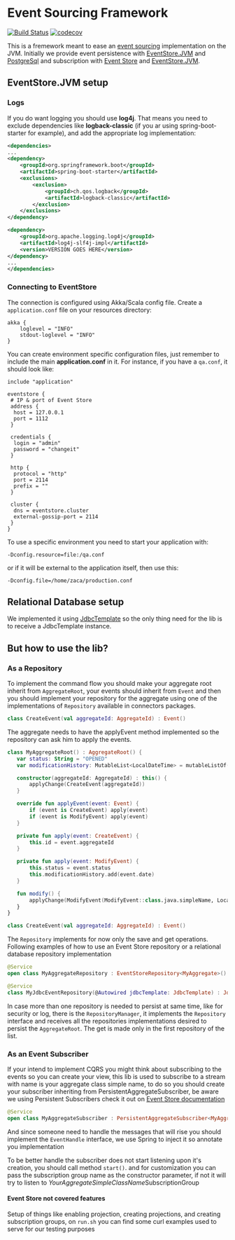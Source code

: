 # Event Sourcing Framework

[![Build Status](https://travis-ci.org/ZupIT/event-sourcing-framework.svg?branch=master)](https://travis-ci.org/ZupIT/event-sourcing-framework)
[![codecov](https://codecov.io/gh/ZupIT/event-sourcing-framework/branch/master/graph/badge.svg)](https://codecov.io/gh/ZupIT/event-sourcing-framework)

This is a fremework meant to ease an [event sourcing](https://martinfowler.com/eaaDev/EventSourcing.html) implementation on the JVM.
Initially we provide event persistence with [EventStore.JVM](https://github.com/EventStore/EventStore.JVM) and 
[PostgreSql](https://www.postgresql.org/) and subscription with [Event Store](http://docs.geteventstore.com/) and 
[EventStore.JVM](https://github.com/EventStore/EventStore.JVM).

## EventStore.JVM setup

### Logs
If you do want logging you should use **log4j**. That means you need to exclude dependencies like **logback-classic** (if you ar using spring-boot-starter for example), and add the appropriate log implementation:
```xml
<dependencies>
...
<dependency>
    <groupId>org.springframework.boot</groupId>
    <artifactId>spring-boot-starter</artifactId>
    <exclusions>
        <exclusion>
            <groupId>ch.qos.logback</groupId>
            <artifactId>logback-classic</artifactId>
        </exclusion>
    </exclusions>
</dependency>

<dependency>
    <groupId>org.apache.logging.log4j</groupId>
    <artifactId>log4j-slf4j-impl</artifactId>
    <version>VERSION GOES HERE</version>
</dependency>
...
</dependencies>
```

### Connecting to EventStore
The connection is configured using Akka/Scala config file. Create a `application.conf` file on your resources directory:

```
akka {
    loglevel = "INFO"
    stdout-loglevel = "INFO"
}
```
 
 You can create environment specific configuration files, just remember to include the main **application.conf** in it. For 
 instance, if you have a `qa.conf`, it should look like:

```
include "application"

eventstore {
 # IP & port of Event Store
 address {
  host = 127.0.0.1
  port = 1112
 }

 credentials {
  login = "admin"
  password = "changeit"
 }

 http {
  protocol = "http"
  port = 2114
  prefix = ""
 }

 cluster {
  dns = eventstore.cluster
  external-gossip-port = 2114 
 }
}
```
To use a specific environment you need to start your application with: 
```script
-Dconfig.resource=file:/qa.conf
```
or if it will be external to the application itself, then use this:

```script
-Dconfig.file=/home/zaca/production.conf
```

## Relational Database setup

We implemented it using 
[JdbcTemplate](https://docs.spring.io/spring/docs/current/javadoc-api/org/springframework/jdbc/core/JdbcTemplate.html) 
so the only thing need for the lib is to receive a JdbcTemplate instance.

## But how to use the lib?

### As a Repository

To implement the command flow you should make your aggregate root inherit from `AggregateRoot`, your events should 
inherit from `Event` and then you should implement your repository for the aggregate using one of the implementations
 of `Repository` available in connectors packages.
 
```kotlin
class CreateEvent(val aggregateId: AggregateId) : Event()
```
 
The aggregate needs to have the applyEvent method implemented so the repository can ask him to apply the events.
 ```kotlin
class MyAggregateRoot() : AggregateRoot() {
    var status: String = "OPENED"
    var modificationHistory: MutableList<LocalDateTime> = mutableListOf()

    constructor(aggregateId: AggregateId) : this() {
        applyChange(CreateEvent(aggregateId))
    }

    override fun applyEvent(event: Event) {
        if (event is CreateEvent) apply(event)
        if (event is ModifyEvent) apply(event)
    }

    private fun apply(event: CreateEvent) {
        this.id = event.aggregateId
    }

    private fun apply(event: ModifyEvent) {
        this.status = event.status
        this.modificationHistory.add(event.date)
    }

    fun modify() {
        applyChange(ModifyEvent(ModifyEvent::class.java.simpleName, LocalDateTime.now()))
    }
}
```
 
```kotlin
class CreateEvent(val aggregateId: AggregateId) : Event()
```

The `Repository` implements for now only the save and get operations. Following examples of how to use an Event Store 
repository or a relational database repository implementation
```kotlin
@Service
open class MyAggregateRepository : EventStoreRepository<MyAggregate>()
 ```
 
 ```kotlin
 @Service
 class MyJdbcEventRepository(@Autowired jdbcTemplate: JdbcTemplate) : JdbcEventRepository<MyAggregateRoot>(jdbcTemplate)
  ```
  
  In case more than one repository is needed to persist at same time, like for security or log, there is the
  `RepositoryManager`, it implements the `Repository` interface and receives all the repositories implementations 
  desired to persist the `AggregateRoot`. The get is made only in the first repository of the list.
  
 ### As an Event Subscriber
 
 If your intend to implement CQRS you might think about subscribing to the events so you can create 
 your view, this lib is used to subscribe to a stream with name is your aggregate class simple name, to do so you 
 should create your subscriber inheriting from PersistentAggregateSubscriber, be aware we using Persistent 
 Subscribers check it out on [Event Store documentation](http://docs.geteventstore.com/)
 
 ```kotlin
@Service
open class MyAggregateSubscriber : PersistentAggregateSubscriber<MyAggregate>()
 ```
 
 And since someone need to handle the messages that will rise you should implement the 
 `EventHandle` interface, we use Spring to inject it so annotate you implementation
 
 To be better handle the subscriber does not start listening upon it's creation, you should call method `start()`. and 
 for customization you can pass the subscription group name as the constructor parameter, if not it will try to listen to 
 *YourAggregateSimpleClassName*SubscriptionGroup
 
 #### Event Store not covered features

Setup of things like enabling projection, creating projections, and creating subscription groups, on `run.sh` you can find
some curl examples used to serve for our testing purposes


